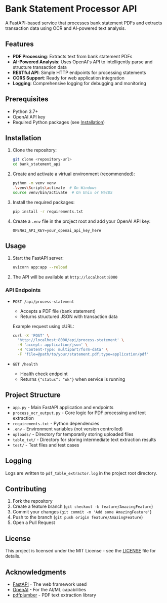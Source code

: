# Bank Statement Processor API

A FastAPI-based service that processes bank statement PDFs and extracts transaction data using OCR and AI-powered text analysis.

## Features

- **PDF Processing**: Extracts text from bank statement PDFs
- **AI-Powered Analysis**: Uses OpenAI's API to intelligently parse and structure transaction data
- **RESTful API**: Simple HTTP endpoints for processing statements
- **CORS Support**: Ready for web application integration
- **Logging**: Comprehensive logging for debugging and monitoring

## Prerequisites

- Python 3.7+
- OpenAI API key
- Required Python packages (see [Installation](#installation))

## Installation

1. Clone the repository:
   ```bash
   git clone <repository-url>
   cd bank_statement_api
   ```

2. Create and activate a virtual environment (recommended):
   ```bash
   python -m venv venv
   .\venv\Scripts\activate  # On Windows
   source venv/bin/activate  # On Unix or MacOS
   ```

3. Install the required packages:
   ```bash
   pip install -r requirements.txt
   ```

4. Create a `.env` file in the project root and add your OpenAI API key:
   ```
   OPENAI_API_KEY=your_openai_api_key_here
   ```

## Usage

1. Start the FastAPI server:
   ```bash
   uvicorn app:app --reload
   ```

2. The API will be available at `http://localhost:8000`

### API Endpoints

- `POST /api/process-statement`
  - Accepts a PDF file (bank statement)
  - Returns structured JSON with transaction data
  
  Example request using cURL:
  ```bash
  curl -X 'POST' \
    'http://localhost:8000/api/process-statement' \
    -H 'accept: application/json' \
    -H 'Content-Type: multipart/form-data' \
    -F 'file=@path/to/your/statement.pdf;type=application/pdf'
  ```

- `GET /health`
  - Health check endpoint
  - Returns `{"status": "ok"}` when service is running

## Project Structure

- `app.py` - Main FastAPI application and endpoints
- `process_ocr_output.py` - Core logic for PDF processing and text extraction
- `requirements.txt` - Python dependencies
- `.env` - Environment variables (not version controlled)
- `uploads/` - Directory for temporarily storing uploaded files
- `table_txt/` - Directory for storing intermediate text extraction results
- `test/` - Test files and test cases

## Logging

Logs are written to `pdf_table_extractor.log` in the project root directory.

## Contributing

1. Fork the repository
2. Create a feature branch (`git checkout -b feature/AmazingFeature`)
3. Commit your changes (`git commit -m 'Add some AmazingFeature'`)
4. Push to the branch (`git push origin feature/AmazingFeature`)
5. Open a Pull Request

## License

This project is licensed under the MIT License - see the [LICENSE](LICENSE) file for details.

## Acknowledgments

- [FastAPI](https://fastapi.tiangolo.com/) - The web framework used
- [OpenAI](https://openai.com/) - For the AI/ML capabilities
- [pdfplumber](https://github.com/jsvine/pdfplumber) - PDF text extraction library
